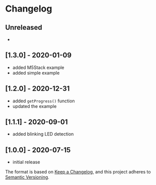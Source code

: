 # Changelog

## Unreleased
- 

## [1.3.0] - 2020-01-09
- added M5Stack example
- added simple example

## [1.2.0] - 2020-12-31
- added ```getProgress()``` function
- updated the example

## [1.1.1] - 2020-09-01
- added blinking LED detection

## [1.0.0] - 2020-07-15
- initial release

The format is based on [Keep a Changelog](https://keepachangelog.com/en/1.0.0/),
and this project adheres to [Semantic Versioning](https://semver.org/spec/v2.0.0.html).